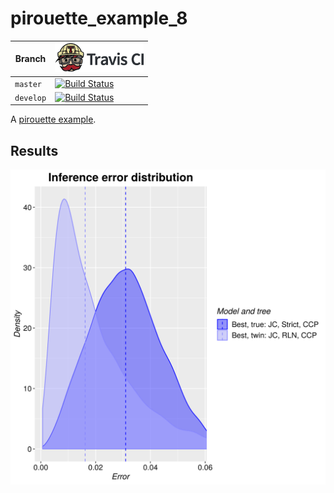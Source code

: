 # pirouette_example_8

Branch   |[![Travis CI logo](pics/TravisCI.png)](https://travis-ci.org)
---------|---------------------------------------
`master` |[![Build Status](https://travis-ci.org/richelbilderbeek/pirouette_example_8.svg?branch=master)](https://travis-ci.org/richelbilderbeek/pirouette_example_8)
`develop`|[![Build Status](https://travis-ci.org/richelbilderbeek/pirouette_example_8.svg?branch=develop)](https://travis-ci.org/richelbilderbeek/pirouette_example_8)

A [pirouette example](https://github.com/richelbilderbeek/pirouette_examples).

## Results

![](example_8_314/errors.png)
